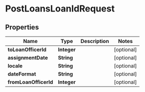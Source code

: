 # PostLoansLoanIdRequest

## Properties
Name | Type | Description | Notes
------------ | ------------- | ------------- | -------------
**toLoanOfficerId** | **Integer** |  |  [optional]
**assignmentDate** | **String** |  |  [optional]
**locale** | **String** |  |  [optional]
**dateFormat** | **String** |  |  [optional]
**fromLoanOfficerId** | **Integer** |  |  [optional]
